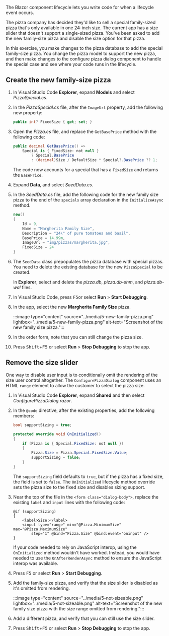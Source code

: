 The Blazor component lifecycle lets you write code for when a lifecycle event occurs.

The pizza company has decided they'd like to sell a special family-sized pizza that's only available in one 24-inch size. The current app has a size slider that doesn't support a single-sized pizza. You've been asked to add the new family-size pizza and disable the size option for that pizza.

In this exercise, you make changes to the pizza database to add the special family-size pizza. You change the pizza model to support the new pizza, and then make changes to the configure pizza dialog component to handle the special case and see where your code runs in the lifecycle.

## Create the new family-size pizza

1. In Visual Studio Code **Explorer**, expand **Models** and select *PizzaSpecial.cs*.
1. In the *PizzaSpecial.cs* file, after the `ImageUrl` property, add the following new property:

   ```csharp
   public int? FixedSize { get; set; }
   ```

1. Open the *Pizza.cs* file, and replace the `GetBasePrice` method with the following code:

   ```csharp
   public decimal GetBasePrice() =>
       Special is { FixedSize: not null }
           ? Special.BasePrice
           : (decimal)Size / DefaultSize * Special?.BasePrice ?? 1;
   ```

   The code now accounts for a special that has a `FixedSize` and returns the `BasePrice`.

1. Expand **Data**, and select *SeedData.cs*.

1. In the *SeedData.cs* file, add the following code for the new family size pizza to the end of the `specials` array declaration in the `InitializeAsync` method.

   ```csharp
   new()
   {
       Id = 9,
       Name = "Margherita Family Size",
       Description = "24\" of pure tomatoes and basil",
       BasePrice = 14.99m,
       ImageUrl = "img/pizzas/margherita.jpg",
       FixedSize = 24
   }
   ```

1. The `SeedData` class prepopulates the pizza database with special pizzas. You need to delete the existing database for the new `PizzaSpecial` to be created.

   In **Explorer**, select and delete the *pizza.db*, *pizza.db-shm*, and *pizza.db-wal* files.

1. In Visual Studio Code, press <kbd>F5</kbd>or select **Run** > **Start Debugging**.

1. In the app, select the new **Margherita Family Size** pizza.

   :::image type="content" source="../media/5-new-family-pizza.png" lightbox="../media/5-new-family-pizza.png" alt-text="Screenshot of the new family size pizza.":::
   
1. In the order form, note that you can still change the pizza size.

1. Press <kbd>Shift</kbd>+<kbd>F5</kbd> or select **Run** > **Stop Debugging** to stop the app.

## Remove the size slider

One way to disable user input is to conditionally omit the rendering of the size user control altogether. The `ConfigurePizzaDialog` component uses an HTML `range` element to allow the customer to select the pizza size.

1. In Visual Studio Code **Explorer**, expand **Shared** and then select *ConfigurePizzaDialog.razor*.
1. In the `@code` directive, after the existing properties, add the following members:

   ```csharp
   bool supportSizing = true;
   
   protected override void OnInitialized()
   {
       if (Pizza is { Special.FixedSize: not null })
       {
           Pizza.Size = Pizza.Special.FixedSize.Value;
           supportSizing = false;
       }
   }
   ```

    The `supportSizing` field defaults to `true`, but if the pizza has a fixed size, the field is set to `false`. The `OnInitialized` lifecycle method override sets the pizza size to the fixed size and disables sizing support.

1. Near the top of the file in the `<form class="dialog-body">`, replace the existing `label` and `input` lines with the following code:

   ```razor
   @if (supportSizing)
   {
       <label>Size:</label>
       <input type="range" min="@Pizza.MinimumSize" max="@Pizza.MaximumSize"
           step="1" @bind="Pizza.Size" @bind:event="oninput" />
   }
   ```

   If your code needed to rely on JavaScript interop, using the `OnInitialized` method wouldn't have worked. Instead, you would have needed to use the `OnAfterRenderAsync` method to ensure the JavaScript interop was available.

1. Press <kbd>F5</kbd> or select **Run** > **Start Debugging**.

1. Add the family-size pizza, and verify that the size slider is disabled as it's omitted from rendering.

    :::image type="content" source="../media/5-not-sizeable.png" lightbox="../media/5-not-sizeable.png" alt-text="Screenshot of the new family size pizza with the size range omitted from rendering.":::

1. Add a different pizza, and verify that you can still use the size slider.

1. Press <kbd>Shift</kbd>+<kbd>F5</kbd> or select **Run** > **Stop Debugging** to stop the app.
